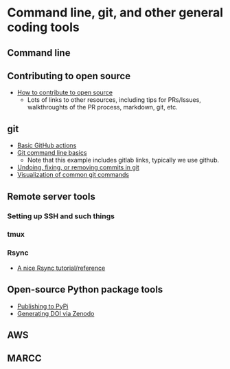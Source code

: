 # Command line, git, and other general coding tools

## Command line

## Contributing to open source
- [How to contribute to open source](https://github.com/MunGell/awesome-for-beginners#python)
  - Lots of links to other resources, including tips for PRs/Issues, walkthroughts of the PR process, markdown, git, etc.  
  
## git
- [Basic GitHub actions](https://guides.github.com/activities/hello-world/)
- [Git command line basics](https://docs.gitlab.com/ee/gitlab-basics/start-using-git.html)
    - Note that this example includes gitlab links, typically we use github.
- [Undoing, fixing, or removing commits in git](https://sethrobertson.github.io/GitFixUm)
- [Visualization of common git commands](https://onlywei.github.io/explain-git-with-d3/)

## Remote server tools
### Setting up SSH and such things
### tmux

### Rsync
- [A nice Rsync tutorial/reference](https://www.digitalocean.com/community/tutorials/how-to-use-rsync-to-sync-local-and-remote-directories)

## Open-source Python package tools
- [Publishing to PyPi](https://realpython.com/pypi-publish-python-package/)
- [Generating DOI via Zenodo](https://guides.github.com/activities/citable-code/)

## AWS

## MARCC
